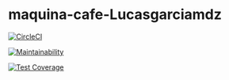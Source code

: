 # maquina-cafe-Lucasgarciamdz
 
 [![CircleCI](https://dl.circleci.com/status-badge/img/gh/Lucasgarciamdz/maquina-cafe-Lucasgarciamdz/tree/main.svg?style=svg)](https://dl.circleci.com/status-badge/redirect/gh/Lucasgarciamdz/maquina-cafe-Lucasgarciamdz/tree/main)
 
 [![Maintainability](https://api.codeclimate.com/v1/badges/5c6f9be02030a510f6b7/maintainability)](https://codeclimate.com/github/Lucasgarciamdz/maquina-cafe-Lucasgarciamdz/maintainability)

[![Test Coverage](https://api.codeclimate.com/v1/badges/5c6f9be02030a510f6b7/test_coverage)](https://codeclimate.com/github/Lucasgarciamdz/maquina-cafe-Lucasgarciamdz/test_coverage)
